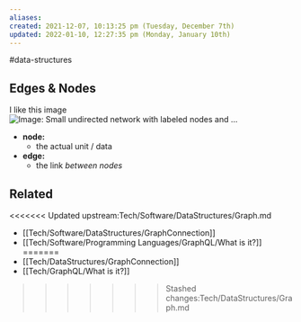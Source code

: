 ```yaml
---
aliases: 
created: 2021-12-07, 10:13:25 pm (Tuesday, December 7th)
updated: 2022-01-10, 12:27:35 pm (Monday, January 10th)
---
```

#data-structures

## Edges & Nodes
I like this image
![Image: Small undirected network with labeled nodes and ...](http://mathinsight.org/media/image/image/small_undirected_network_labeled.png)

- **node:**
  - the actual unit / data
- **edge:**
  - the link *between nodes*

## Related
<<<<<<< Updated upstream:Tech/Software/DataStructures/Graph.md
- [[Tech/Software/DataStructures/GraphConnection]]
- [[Tech/Software/Programming Languages/GraphQL/What is it?]]
=======
- [[Tech/DataStructures/GraphConnection]]
- [[Tech/GraphQL/What is it?]]
>>>>>>> Stashed changes:Tech/DataStructures/Graph.md
